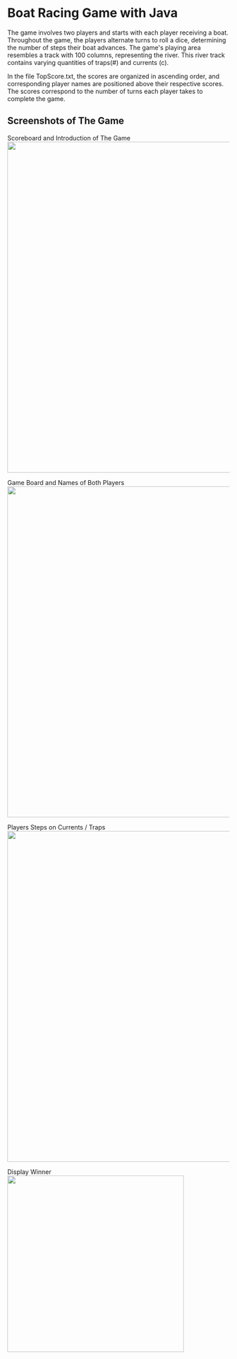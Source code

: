 # Boat Racing Game with Java
The game involves two players and starts with each player receiving a boat. Throughout the game, the players alternate turns to roll a dice, determining the number of steps their boat advances. The game's playing area resembles a track with 100 columns, representing the river. This river track contains varying quantities of traps(#) and currents (c).

In the file TopScore.txt, the scores are organized in ascending order, and corresponding player names are positioned above their respective scores. The scores correspond to the number of turns each player takes to complete the game.

## Screenshots of The Game
Scoreboard and Introduction of The Game <br />
<img src="https://github.com/xyoongi/Boat-Racing-Game-with-Java/assets/86104103/46524754-f63d-4f45-876c-978ece7e0582" width="750"/>
<br /> 

Game Board and Names of Both Players <br />
<img src="https://github.com/xyoongi/Boat-Racing-Game-with-Java/assets/86104103/2012b04e-9f0c-4341-a66a-46bef289bf47" width="750"/>
<br /> 

Players Steps on Currents / Traps <br />
<img src="https://github.com/xyoongi/Boat-Racing-Game-with-Java/assets/86104103/3641d609-c8ae-47eb-80ca-7311ec4d3ac5" width="750"/>
<br /> 

Display Winner <br />
<img src="https://github.com/xyoongi/Boat-Racing-Game-with-Java/assets/86104103/4a7bd01d-d2bf-443c-a11e-74c3e9bd9997" width="400"/>
<br /> 
